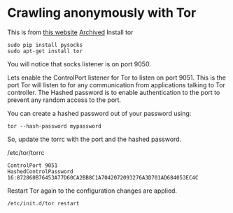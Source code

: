 # Crawling anonymously with Tor

This is from [this website](http://sacharya.com/crawling-anonymously-with-tor-in-python/)
[Archived](https://web.archive.org/web/20150213193312/http://sacharya.com/crawling-anonymously-with-tor-in-python/)
Install tor

```
sudo pip install pysocks
sudo apt-get install tor
```
You will notice that socks listener is on port 9050.

Lets enable the ControlPort listener for Tor to listen on port 9051. This is the port Tor will listen to for any communication from applications talking to Tor controller. The Hashed password is to enable authentication to the port to prevent any random access to the port.

You can create a hashed password out of your password using:

```
tor --hash-password mypassword
```
So, update the torrc with the port and the hashed password.

/etc/tor/torrc


```
ControlPort 9051
HashedControlPassword 16:872860B76453A77D60CA2BB8C1A7042072093276A3D701AD684053EC4C
```
Restart Tor again to the configuration changes are applied.

```
/etc/init.d/tor restart
```
